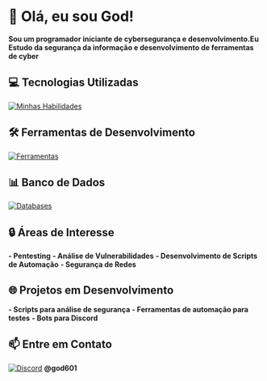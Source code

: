 # 👋 Olá, eu sou God!
**Sou um programador iniciante de cybersegurança e desenvolvimento.Eu Estudo da segurança da informação e desenvolvimento de ferramentas de cyber**

## 💻 Tecnologias Utilizadas

[![Minhas Habilidades](https://skillicons.dev/icons?i=js,css,python,git,aiscript,bots,discordjs,gamemakerstudio,robloxstudio)](https://skillicons.dev)

## 🛠️ Ferramentas de Desenvolvimento

[![Ferramentas](https://skillicons.dev/icons?i=vscode,github,obsidian,ps,windows)](https://skillicons.dev)

## 📊 Banco de Dados

[![Databases](https://skillicons.dev/icons?i=mysql)](https://skillicons.dev)

## 🔒 Áreas de Interesse
**- Pentesting**
**- Análise de Vulnerabilidades**
**- Desenvolvimento de Scripts de Automação**
**- Segurança de Redes**

## 🌐 Projetos em Desenvolvimento
**- Scripts para análise de segurança**
**- Ferramentas de automação para testes**
**- Bots para Discord**

## 📫 Entre em Contato

[![Discord](https://skillicons.dev/icons?i=discord)](https://skillicons.dev) **@god601**

